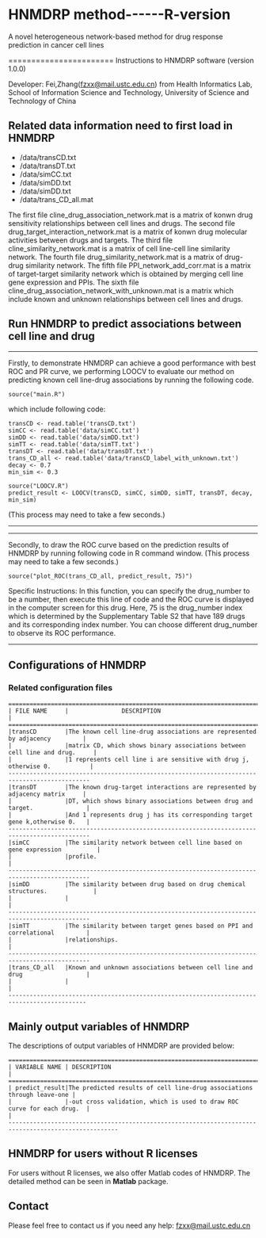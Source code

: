 # HNMDRP method------R-version

A novel heterogeneous network-based method for drug response prediction in cancer cell lines

======================= Instructions to HNMDRP software (version 1.0.0)

Developer: Fei,Zhang(fzxx@mail.ustc.edu.cn) from Health Informatics Lab, School of Information Science and Technology, University of Science and Technology of China

## **Related data information need to first load in HNMDRP** 

- /data/transCD.txt
- /data/transDT.txt
- /data/simCC.txt
- /data/simDD.txt
- /data/simDD.txt
- /data/trans_CD_all.mat

The first file cline_drug_association_network.mat is a matrix of konwn drug sensitivity relationships between cell lines and drugs. 
The second file drug_target_interaction_network.mat is a matrix of konwn drug molecular activities between drugs and targets.
The third file cline_similarity_network.mat is a matrix of cell line-cell line similarity network.
The fourth file drug_similarity_network.mat is a matrix of drug-drug similarity network.
The fifth file PPI_network_add_corr.mat is a matrix of target-target similarity network which is obtained by merging cell line gene expression and PPIs.
The sixth file cline_drug_association_network_with_unknown.mat is a matrix which include known and unknown relationships between cell lines and drugs.


## **Run HNMDRP to predict associations between cell line and drug**
**************************************************************************************************

Firstly, to demonstrate HNMDRP can achieve a good performance with best ROC and PR curve, we performing LOOCV to evaluate our method on predicting known cell line-drug associations by running the following code. 
	
	source("main.R")
	
which include following code:

	transCD <- read.table('transCD.txt')
	simCC <- read.table('data/simCC.txt')
	simDD <- read.table('data/simDD.txt')
	simTT <- read.table('data/simTT.txt')
	transDT <- read.table('data/transDT.txt')
	trans_CD_all <- read.table('data/transCD_label_with_unknown.txt')
	decay <- 0.7
	min_sim <- 0.3

	source("LOOCV.R")
	predict_result <- LOOCV(transCD, simCC, simDD, simTT, transDT, decay, min_sim)
(This process may need to take a few seconds.)

**************************************************************************************************

**************************************************************************************************

Secondly, to draw the ROC curve based on the prediction results of HNMDRP by running following code in R command window. 
(This process may need to take a few seconds.)

	source("plot_ROC(trans_CD_all, predict_result, 75)")
	
Specific Instructions: In this function, you can specify the drug_number to be a number, then execute this line of code and the ROC curve is displayed in the computer screen for this drug.
					   Here, 75 is the drug_number index which is determined by the Supplementary Table S2 that have 189 drugs and its corresponding index number.
					   You can choose different drug_number to observe its ROC performance.
*******************************************************************************************************************************************************************************************


## Configurations of HNMDRP
### Related configuration files
	=============================================================================================
	| FILE NAME		|				DESCRIPTION               									|
	=============================================================================================
	|transCD		|The known cell line-drug associations are represented by adjacency 		|
	|				|matrix CD, which shows binary associations between cell line and drug.		|
	|				|1 represents cell line i are sensitive with drug j, otherwise 0.			|
	---------------------------------------------------------------------------------------------
	|transDT		|The known drug-target interactions are represented by adjacency matrix		|
	|				|DT, which shows binary associations between drug and target.   			|
	|				|And 1 represents drug j has its corresponding target gene k,otherwise 0.	|
	---------------------------------------------------------------------------------------------
    |simCC			|The similarity network between cell line based on gene expression			|
	|  				|profile. 																	|
	---------------------------------------------------------------------------------------------
	|simDD			|The similarity between drug based on drug chemical structures.				|
	|				|       																	|
	---------------------------------------------------------------------------------------------
	|simTT			|The similarity between target genes based on PPI and correlational			|
	|				|relationships.         									       			|
	---------------------------------------------------------------------------------------------
	|trans_CD_all 	|Known and unknown associations between cell line and drug           	   	|
	|				|         																	|
	--------------------------------------------------------------------------------------------
	
## **Mainly output variables of HNMDRP**

The descriptions of output variables of HNMDRP are provided below:

	=====================================================================================================
	| VARIABLE NAME	| DESCRIPTION                                                			|
	=====================================================================================================
	| predict_result|The predicted results of cell line-drug associations through leave-one	|
	| 				|-out cross validation, which is used to draw ROC curve for each drug.	|																	|
	-----------------------------------------------------------------------------------------------------

	
## HNMDRP for users without R licenses
For users without R licenses, we also offer Matlab codes of HNMDRP. The detailed method can be seen in **Matlab** package.

## **Contact**

Please feel free to contact us if you need any help: fzxx@mail.ustc.edu.cn

